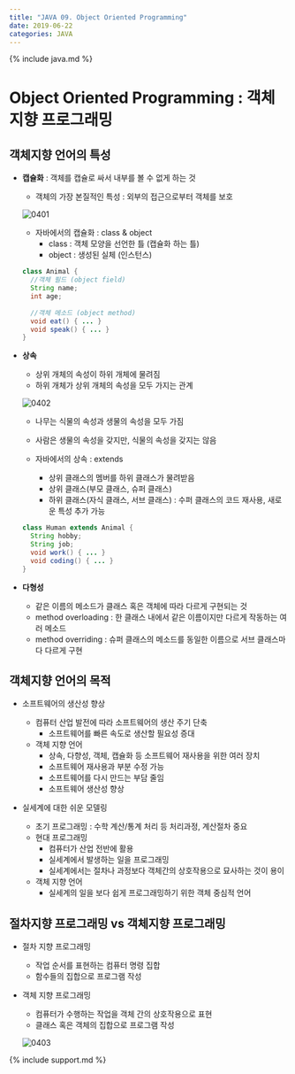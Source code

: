 ```yaml
---
title: "JAVA 09. Object Oriented Programming"
date: 2019-06-22
categories: JAVA
---
```


{% include java.md %}

# Object Oriented Programming : 객체 지향 프로그래밍

## 객체지향 언어의 특성

* **캡슐화** : 객체를 캡슐로 싸서 내부를 볼 수 없게 하는 것
  * 객체의 가장 본질적인 특성 : 외부의 접근으로부터 객체를 보호
  
  ![0401](https://user-images.githubusercontent.com/26007107/59939276-6dd01400-9492-11e9-8c8d-49677a82ebd0.png)
  
  * 자바에서의 캡슐화 : class & object
    * class : 객체 모양을 선언한 틀 (캡슐화 하는 틀)
    * object : 생성된 실체 (인스턴스)
    
  ~~~java
  class Animal {
    //객체 필드 (object field)
    String name;
    int age;
    
    //객체 메소드 (object method)
    void eat() { ... }
    void speak() { ... }
  }
  ~~~
  
* **상속**
  * 상위 개체의 속성이 하위 개체에 물려짐
  * 하위 개체가 상위 개체의 속성을 모두 가지는 관계
  
  ![0402](https://user-images.githubusercontent.com/26007107/59939367-b38cdc80-9492-11e9-94f6-4d8aacd5c80e.png)
  
  * 나무는 식물의 속성과 생물의 속성을 모두 가짐
  * 사람은 생물의 속성을 갖지만, 식물의 속성을 갖지는 않음
  
  * 자바에서의 상속 : extends
    * 상위 클래스의 멤버를 하위 클래스가 물려받음
    * 상위 클래스(부모 클래스, 슈퍼 클래스)
    * 하위 클래스(자식 클래스, 서브 클래스) : 수퍼 클래스의 코드 재사용, 새로운 특성 추가 가능
    
  ~~~java
  class Human extends Animal {
    String hobby;
    String job;
    void work() { ... }
    void coding() { ... }
  }
  ~~~
  
* **다형성**
  * 같은 이름의 메소드가 클래스 혹은 객체에 따라 다르게 구현되는 것
  * method overloading : 한 클래스 내에서 같은 이름이지만 다르게 작동하는 여러 메소드
  * method overriding : 슈퍼 클래스의 메소드를 동일한 이름으로 서브 클래스마다 다르게 구현
  

## 객체지향 언어의 목적
* 소프트웨어의 생산성 향상
  * 컴퓨터 산업 발전에 따라 소프트웨어의 생산 주기 단축
    * 소프트웨어를 빠른 속도로 생산할 필요성 증대
  * 객체 지향 언어
    * 상속, 다향성, 객체, 캡슐화 등 소프트웨어 재사용을 위한 여러 장치
    * 소프트웨어 재사용과 부분 수정 가능
    * 소프트웨어를 다시 만드는 부담 줄임
    * 소프트웨어 생산성 향상
    
* 실세계에 대한 쉬운 모델링
  * 초기 프로그래밍 : 수학 계산/통계 처리 등 처리과정, 계산절차 중요
  * 현대 프로그래밍
    * 컴퓨터가 산업 전반에 활용
    * 실세계에서 발생하는 일을 프로그래밍
    * 실세계에서는 절차나 과정보다 객체간의 상호작용으로 묘사하는 것이 용이
  * 객체 지향 언어
    * 실세계의 일을 보다 쉽게 프로그래밍하기 위한 객체 중심적 언어
    
    
## 절차지향 프로그래밍 vs 객체지향 프로그래밍

* 절차 지향 프로그래밍
  * 작업 순서를 표현하는 컴퓨터 명령 집합
  * 함수들의 집합으로 프로그램 작성
* 객체 지향 프로그래밍
  * 컴퓨터가 수행하는 작업을 객체 간의 상호작용으로 표현
  * 클래스 혹은 객체의 집합으로 프로그램 작성
  
  ![0403](https://user-images.githubusercontent.com/26007107/59939389-c0113500-9492-11e9-9c5a-a3550dc4a5a1.png)


{% include support.md %}
